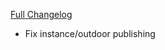 [Full Changelog](https://github.com/BigFootTeam/BFCraftsman/compare/r14...eaed383617d4705c424f9629f7e0ee8bb0f0dcfb)

- Fix instance/outdoor publishing
